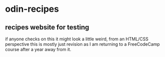 # odin-recipes
recipes website for testing
--

if anyone checks on this it might look a little weird, from an HTML/CSS perspective this is mostly just revision as I am returning to a FreeCodeCamp course after a year away from it.